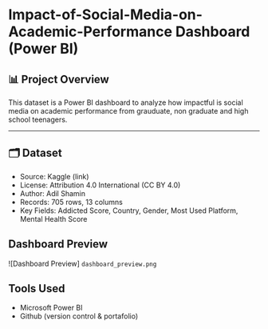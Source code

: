 # Impact-of-Social-Media-on-Academic-Performance Dashboard (Power BI)

## 📊 Project Overview
This dataset is a Power BI dashboard to analyze how impactful is social media on academic performance  from  grauduate, non graduate and high school teenagers.

---

## 🗂 Dataset
- Source: Kaggle (link)
- License: Attribution 4.0 International (CC BY 4.0)
- Author: Adil Shamin
- Records: 705 rows, 13 columns
- Key Fields: Addicted Score, Country, Gender, Most Used Platform, Mental Health Score

## Dashboard Preview
![Dashboard Preview]  `dashboard_preview.png`

## Tools Used
- Microsoft Power BI
- Github (version control & portafolio)
